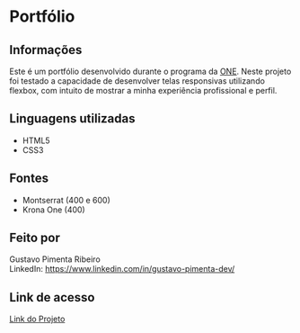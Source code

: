 # Portfólio

## Informações

Este é um portfólio desenvolvido durante o programa da [ONE](https://www.oracle.com/br/education/oracle-next-education/). Neste projeto foi testado a capacidade de desenvolver telas responsivas utilizando flexbox, com intuito de mostrar a minha experiência profissional e perfil.

## Linguagens utilizadas

- HTML5
- CSS3

## Fontes

- Montserrat (400 e 600)
- Krona One (400)

## Feito por

Gustavo Pimenta Ribeiro
<br/>
LinkedIn: https://www.linkedin.com/in/gustavo-pimenta-dev/

## Link de acesso

[Link do Projeto](https://gustavopimentaribeiro.github.io/portfolio-one/)
